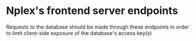 # Nplex's frontend server endpoints

Requests to the database should be made through these endpoints in order to limit client-side exposure of the database's access key(s)